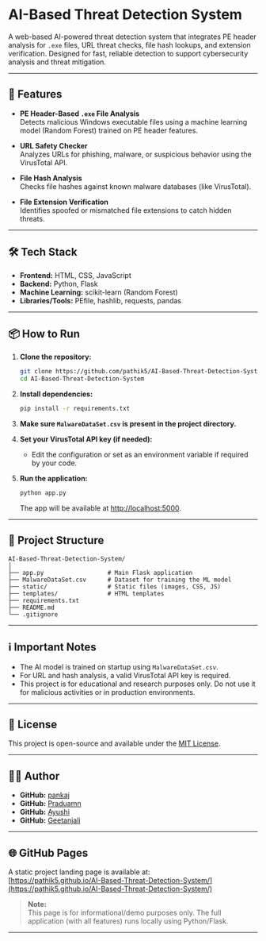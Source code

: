 # AI-Based Threat Detection System

A web-based AI-powered threat detection system that integrates PE header analysis for `.exe` files, URL threat checks, file hash lookups, and extension verification. Designed for fast, reliable detection to support cybersecurity analysis and threat mitigation.

---

## 🚀 Features

- **PE Header-Based `.exe` File Analysis**  
  Detects malicious Windows executable files using a machine learning model (Random Forest) trained on PE header features.

- **URL Safety Checker**  
  Analyzes URLs for phishing, malware, or suspicious behavior using the VirusTotal API.

- **File Hash Analysis**  
  Checks file hashes against known malware databases (like VirusTotal).

- **File Extension Verification**  
  Identifies spoofed or mismatched file extensions to catch hidden threats.

---

## 🛠️ Tech Stack

- **Frontend:** HTML, CSS, JavaScript  
- **Backend:** Python, Flask  
- **Machine Learning:** scikit-learn (Random Forest)  
- **Libraries/Tools:** PEfile, hashlib, requests, pandas

---

## 📦 How to Run

1. **Clone the repository:**
   ```sh
   git clone https://github.com/pathik5/AI-Based-Threat-Detection-System.git
   cd AI-Based-Threat-Detection-System
   ```

2. **Install dependencies:**
   ```sh
   pip install -r requirements.txt
   ```

3. **Make sure `MalwareDataSet.csv` is present in the project directory.**

4. **Set your VirusTotal API key (if needed):**
   - Edit the configuration or set as an environment variable if required by your code.

5. **Run the application:**
   ```sh
   python app.py
   ```
   The app will be available at [http://localhost:5000](http://localhost:5000).

---

## 📁 Project Structure

```
AI-Based-Threat-Detection-System/
│
├── app.py                  # Main Flask application
├── MalwareDataSet.csv      # Dataset for training the ML model
├── static/                 # Static files (images, CSS, JS)
├── templates/              # HTML templates
├── requirements.txt
├── README.md
└── .gitignore
```

---

## ℹ️ Important Notes

- The AI model is trained on startup using `MalwareDataSet.csv`.  
- For URL and hash analysis, a valid VirusTotal API key is required.
- This project is for educational and research purposes only. Do not use it for malicious activities or in production environments.

---

## 📝 License

This project is open-source and available under the [MIT License](LICENSE).

---

## 🙋‍♂️ Author

- **GitHub:** [pankaj](https://github.com/pathik5)
- **GitHub:** [Praduamn](https://github.com/cosmoxthelegend)
- **GitHub:** [Ayushi](https://github.com/aayushi)
- **GitHub:** [Geetanjali](https://github.com/geetanjali)
---

## 🌐 GitHub Pages

A static project landing page is available at:  
[https://pathik5.github.io/AI-Based-Threat-Detection-System/](https://pathik5.github.io/AI-Based-Threat-Detection-System/)

> **Note:**  
> This page is for informational/demo purposes only. The full application (with all features) runs locally using Python/Flask.

---
